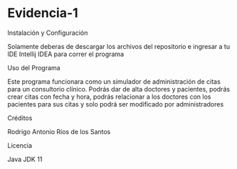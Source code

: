 # Evidencia-1

Instalación y Configuración

Solamente deberas de descargar los archivos del repositorio e ingresar a tu IDE Intellij IDEA para correr el programa

Uso del Programa

Este programa funcionara como un simulador de administración de citas para un consultorio clínico. Podrás dar de alta doctores y pacientes, podrás crear citas con fecha y hora, podrás relacionar a los doctores con los pacientes para sus citas y solo podrá ser modificado por administradores

Créditos

Rodrigo Antonio Ríos de los Santos

Licencia

Java JDK 11
